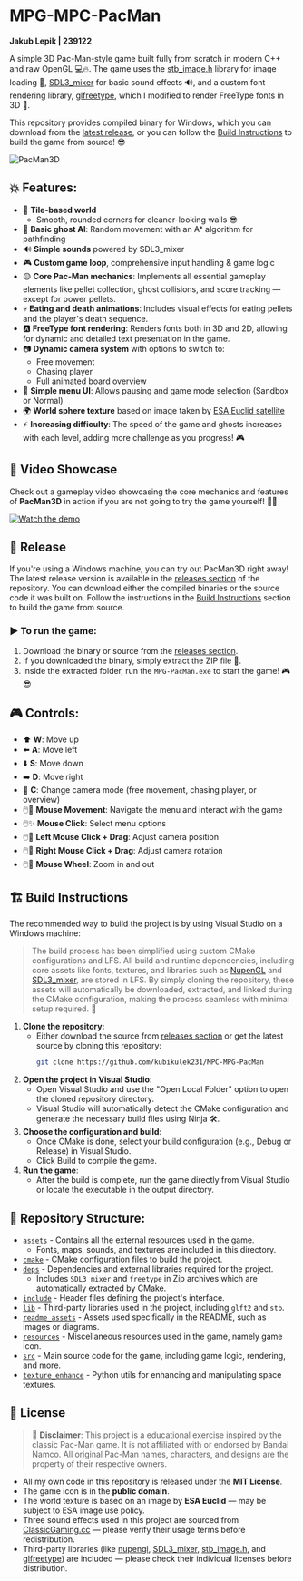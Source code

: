 # MPG-MPC-PacMan

**Jakub Lepik | 239122**

A simple 3D Pac-Man-style game built fully from scratch in modern C++ and raw OpenGL 💻🔥. The game uses the [stb_image.h](https://github.com/nothings/stb) library for image loading 📸, [SDL3_mixer](https://wiki.libsdl.org/SDL3_mixer/FrontPage) for basic sound effects 🔊, and a custom font rendering library, [glfreetype](https://github.com/benhj/glfreetype), which I modified to render FreeType fonts in 3D 🎨.

This repository provides compiled binary for Windows, which you can download from the [latest release](https://github.com/kubikulek231/MPC-MPG-PacMan/releases/tag/v1.0.0), or you can follow the [Build Instructions](#⚙️-build-instructions) to build the game from source! 😎

![PacMan3D](readme_assets/screenshot3.png)

## 💥 Features:
- 🧱 **Tile-based world**  
  - Smooth, rounded corners for cleaner-looking walls 😎
- 👻 **Basic ghost AI**: Random movement with an A* algorithm for pathfinding
- 🔊 **Simple sounds** powered by SDL3_mixer
- 🎮 **Custom game loop**, comprehensive input handling & game logic
- 🟡 **Core Pac-Man mechanics**: Implements all essential gameplay elements like pellet collection, ghost collisions, and score tracking — except for power pellets.
- 💀 **Eating and death animations**: Includes visual effects for eating pellets and the player's death sequence.
- 🅰️ **FreeType font rendering**: Renders fonts both in 3D and 2D, allowing for dynamic and detailed text presentation in the game.
- 📷 **Dynamic camera system** with options to switch to:
  - Free movement
  - Chasing player
  - Full animated board overview
- 📜 **Simple menu UI**: Allows pausing and game mode selection (Sandbox or Normal)
- 🌍 **World sphere texture** based on image taken by [ESA Euclid satellite](https://euclid.caltech.edu/image/euclid20250319k-euclid-deep-field-fornax-preview)
- ⚡ **Increasing difficulty**: The speed of the game and ghosts increases with each level, adding more challenge as you progress! 🎮

## 🎥 Video Showcase
Check out a gameplay video showcasing the core mechanics and features of **PacMan3D** in action if you are not going to try the game yourself! 🎥✨

[![Watch the demo](https://img.youtube.com/vi/1BpC74aqoxY/0.jpg)](https://youtu.be/1BpC74aqoxY)


## 🚀 Release
If you're using a Windows machine, you can try out PacMan3D right away! The latest release version is available in the [releases section](https://github.com/kubikulek231/MPC-MPG-PacMan/releases/tag/v1.0.0) of the repository. You can download either the compiled binaries or the source code it was built on. Follow the instructions in the [Build Instructions](#⚙️-build-instructions) section to build the game from source.

### ▶️ To run the game:
1. Download the binary or source from the [releases section](https://github.com/kubikulek231/MPC-MPG-PacMan/releases/tag/v1.0.0).
2. If you downloaded the binary, simply extract the ZIP file 📂.
3. Inside the extracted folder, run the `MPG-PacMan.exe` to start the game! 🎮😎

## 🎮 Controls:
- ⬆️ **W**: Move up
- ⬅️ **A**: Move left
- ⬇️ **S**: Move down
- ➡️ **D**: Move right
- 🎥 **C**: Change camera mode (free movement, chasing player, or overview)
- 🖱️💫 **Mouse Movement**: Navigate the menu and interact with the game
- 🖱️✨ **Mouse Click**: Select menu options
- 🖱️🔄 **Left Mouse Click + Drag**: Adjust camera position
- 🖱️🔁 **Right Mouse Click + Drag**: Adjust camera rotation
- 🖱️🎯 **Mouse Wheel**: Zoom in and out

## 🏗️ Build Instructions

The recommended way to build the project is by using Visual Studio on a Windows machine:
> The build process has been simplified using custom CMake configurations and LFS. All build and runtime dependencies, including core assets like fonts, textures, and libraries such as [NupenGL](https://www.nuget.org/packages/nupengl.core) and [SDL3_mixer](https://wiki.libsdl.org/SDL3_mixer/FrontPage), are stored in LFS. By simply cloning the repository, these assets will automatically be downloaded, extracted, and linked during the CMake configuration, making the process seamless with minimal setup required. 🚀

1. **Clone the repository:**
    - Either download the source from [releases section](https://github.com/kubikulek231/MPC-MPG-PacMan/releases/tag/v1.0.0) or get the latest source by cloning this repository:
        ```bash
        git clone https://github.com/kubikulek231/MPC-MPG-PacMan
        ```
2. **Open the project in Visual Studio**:
    - Open Visual Studio and use the "Open Local Folder" option to open the cloned repository directory.
    - Visual Studio will automatically detect the CMake configuration and generate the necessary build files using Ninja 🛠️.
3. **Choose the configuration and build**:
    - Once CMake is done, select your build configuration (e.g., Debug or Release) in Visual Studio.
    - Click Build to compile the game.
4. **Run the game**:
    - After the build is complete, run the game directly from Visual Studio or locate the executable in the output directory.

## 📂 Repository Structure:
- [`assets`](assets) - Contains all the external resources used in the game.
  - Fonts, maps, sounds, and textures are included in this directory.
- [`cmake`](cmake) - CMake configuration files to build the project.
- [`deps`](deps) - Dependencies and external libraries required for the project.
  - Includes `SDL3_mixer` and `freetype` in Zip archives which are automatically extracted by CMake.
- [`include`](include) - Header files defining the project's interface.
- [`lib`](lib) - Third-party libraries used in the project, including `glft2` and `stb`.
- [`readme_assets`](readme_assets) - Assets used specifically in the README, such as images or diagrams.
- [`resources`](resources) - Miscellaneous resources used in the game, namely game icon.
- [`src`](src) - Main source code for the game, including game logic, rendering, and more.
- [`texture_enhance`](texture_enhance) - Python utils for enhancing and manipulating space textures.

## 📄 License
> 📝 **Disclaimer**: This project is a educational exercise inspired by the classic Pac-Man game. It is not affiliated with or endorsed by Bandai Namco. All original Pac-Man names, characters, and designs are the property of their respective owners.

- All my own code in this repository is released under the **MIT License**.
- The game icon is in the **public domain**.
- The world texture is based on an image by **ESA Euclid** — may be subject to ESA image use policy.
- Three sound effects used in this project are sourced from [ClassicGaming.cc](https://classicgaming.cc/classics/pac-man/sounds) — please verify their usage terms before redistribution.
- Third-party libraries (like [nupengl](https://www.nuget.org/packages/nupengl.core), [SDL3_mixer](https://wiki.libsdl.org/SDL3_mixer/FrontPage), [stb_image.h](https://github.com/nothings/stb), and [glfreetype](https://github.com/benhj/glfreetype)) are included — please check their individual licenses before distribution.
